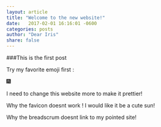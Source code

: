 ```yaml
---
layout: article
title: "Welcome to the new website!"
date:   2017-02-01 16:16:01 -0600
categories: posts
author: "Dear Iris"
share: false
---
```

###This is the first post 

Try my favorite emoji first :  


 :fireworks:

I need to change this website more to make it prettier!

Why the favicon doesnt work ! I would like it be a cute sun!

Why the breadscrum doesnt link to my pointed site!





